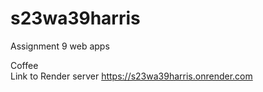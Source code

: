 # s23wa39harris
Assignment 9 web apps

Coffee  
Link to Render server <https://s23wa39harris.onrender.com>
